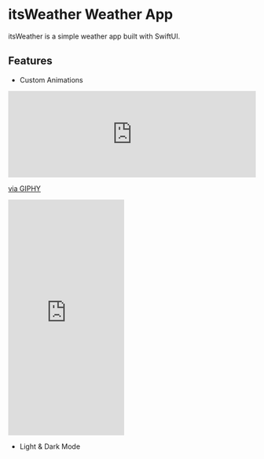 # itsWeather Weather App

itsWeather is a simple weather app built with SwiftUI.

## Features
* Custom Animations

<div style="width:100%;height:0;padding-bottom:35%;position:relative;"><iframe src="https://giphy.com/embed/JhuErBmLmNA4gGcHi2" width="100%" height="100%" style="position:absolute" frameBorder="0" class="giphy-embed" allowFullScreen></iframe></div><p><a href="https://giphy.com/gifs/JhuErBmLmNA4gGcHi2">via GIPHY</a></p>

<iframe src="https://giphy.com/embed/rO8dbLOck3jteEZTd3" width="236" height="480" frameBorder="0" class="giphy-embed" allowFullScreen></iframe>

* Light & Dark Mode
